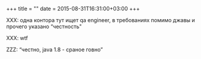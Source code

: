 +++
title = ""
date = 2015-08-31T16:31:00+03:00
+++

XXX: одна контора тут ищет qa engineer, в требованиях помимо джавы и прочего указано “честность"


XXX: wtf


ZZZ: “честно, java 1.8 - сраное говно”


